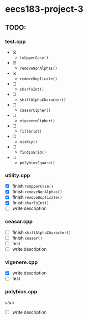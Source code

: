 # eecs183-project-3

## TODO:
### test.cpp
- [x] - `toUpperCase()`
- [x] - `removeNonAlphas()`
- [x] - `removeDuplicate()`
- [ ] - `charToInt()`
- [ ] - `shiftAlphaCharacter()`
- [ ] - `caesarCipher()`
- [ ] - `vigenereCipher()`
- [ ] - `fillGrid()`
- [ ] - `mixKey()`
- [ ] - `findInGrid()`
- [ ] - `polybiusSquare()`
### utility.cpp
- [x] finish `toUpperCase()`
- [x] finish `removeNonAlphas()`
- [x] finish `removeDuplicate()`
- [x] finish `charToInt()`
- [ ] write description
### ceasar.cpp
- [ ] finish `shiftAlphaCharacter()`
- [ ] finish `ceasar()`
- [ ] test
- [ ] write description
### vigenere.cpp
- [x] write description
- [ ] test
### polybius.cpp
_start_
- [ ] write description
